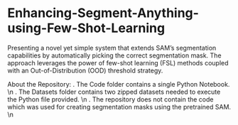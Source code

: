 # Enhancing-Segment-Anything-using-Few-Shot-Learning
Presenting a novel yet simple system that extends SAM’s segmentation capabilities by automatically picking the correct segmentation mask. The approach leverages the power of few-shot learning (FSL) methods coupled with an Out-of-Distribution (OOD) threshold strategy. 

About the Repository:
. The Code folder contains a single Python Notebook. \n
. The Datasets folder contains two zipped datasets needed to execute the Python file provided. \n
. The repository does not contain the code which was used for creating segmentation masks using the pretrained SAM. \n
